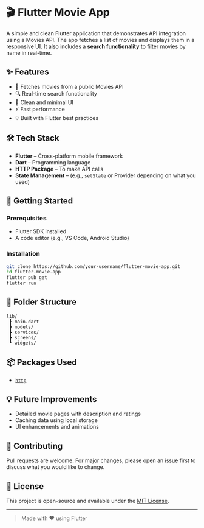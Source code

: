 # 🎬 Flutter Movie App

A simple and clean Flutter application that demonstrates API integration using a Movies API. The app fetches a list of movies and displays them in a responsive UI. It also includes a **search functionality** to filter movies by name in real-time.

## ✨ Features

- 📡 Fetches movies from a public Movies API
- 🔍 Real-time search functionality
- 🧭 Clean and minimal UI
- ⚡ Fast performance
- 💡 Built with Flutter best practices

## 🛠️ Tech Stack

- **Flutter** – Cross-platform mobile framework
- **Dart** – Programming language
- **HTTP Package** – To make API calls
- **State Management** – (e.g., `setState` or Provider depending on what you used)

## 🚀 Getting Started

### Prerequisites

- Flutter SDK installed
- A code editor (e.g., VS Code, Android Studio)

### Installation

```bash
git clone https://github.com/your-username/flutter-movie-app.git
cd flutter-movie-app
flutter pub get
flutter run
````

## 📁 Folder Structure

```
lib/
 ┣ main.dart
 ┣ models/
 ┣ services/
 ┣ screens/
 ┗ widgets/
```

## 📦 Packages Used

* [`http`](https://pub.dev/packages/http)

## 💡 Future Improvements

* Detailed movie pages with description and ratings
* Caching data using local storage
* UI enhancements and animations

## 🙌 Contributing

Pull requests are welcome. For major changes, please open an issue first to discuss what you would like to change.

## 📄 License

This project is open-source and available under the [MIT License](LICENSE).

---

> Made with ❤️ using Flutter

```
